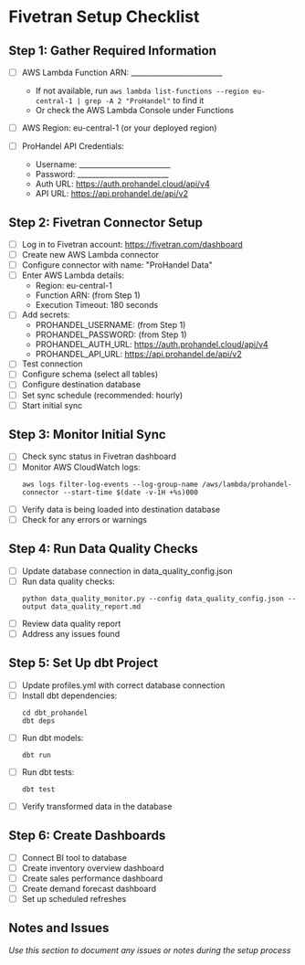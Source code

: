# Fivetran Setup Checklist

## Step 1: Gather Required Information

- [ ] AWS Lambda Function ARN: _________________________
  - If not available, run `aws lambda list-functions --region eu-central-1 | grep -A 2 "ProHandel"` to find it
  - Or check the AWS Lambda Console under Functions

- [ ] AWS Region: eu-central-1 (or your deployed region)

- [ ] ProHandel API Credentials:
  - Username: _________________________
  - Password: _________________________
  - Auth URL: https://auth.prohandel.cloud/api/v4
  - API URL: https://api.prohandel.de/api/v2

## Step 2: Fivetran Connector Setup

- [ ] Log in to Fivetran account: https://fivetran.com/dashboard
- [ ] Create new AWS Lambda connector
- [ ] Configure connector with name: "ProHandel Data"
- [ ] Enter AWS Lambda details:
  - Region: eu-central-1
  - Function ARN: (from Step 1)
  - Execution Timeout: 180 seconds
- [ ] Add secrets:
  - PROHANDEL_USERNAME: (from Step 1)
  - PROHANDEL_PASSWORD: (from Step 1)
  - PROHANDEL_AUTH_URL: https://auth.prohandel.cloud/api/v4
  - PROHANDEL_API_URL: https://api.prohandel.de/api/v2
- [ ] Test connection
- [ ] Configure schema (select all tables)
- [ ] Configure destination database
- [ ] Set sync schedule (recommended: hourly)
- [ ] Start initial sync

## Step 3: Monitor Initial Sync

- [ ] Check sync status in Fivetran dashboard
- [ ] Monitor AWS CloudWatch logs:
  ```
  aws logs filter-log-events --log-group-name /aws/lambda/prohandel-connector --start-time $(date -v-1H +%s)000
  ```
- [ ] Verify data is being loaded into destination database
- [ ] Check for any errors or warnings

## Step 4: Run Data Quality Checks

- [ ] Update database connection in data_quality_config.json
- [ ] Run data quality checks:
  ```
  python data_quality_monitor.py --config data_quality_config.json --output data_quality_report.md
  ```
- [ ] Review data quality report
- [ ] Address any issues found

## Step 5: Set Up dbt Project

- [ ] Update profiles.yml with correct database connection
- [ ] Install dbt dependencies:
  ```
  cd dbt_prohandel
  dbt deps
  ```
- [ ] Run dbt models:
  ```
  dbt run
  ```
- [ ] Run dbt tests:
  ```
  dbt test
  ```
- [ ] Verify transformed data in the database

## Step 6: Create Dashboards

- [ ] Connect BI tool to database
- [ ] Create inventory overview dashboard
- [ ] Create sales performance dashboard
- [ ] Create demand forecast dashboard
- [ ] Set up scheduled refreshes

## Notes and Issues

_Use this section to document any issues or notes during the setup process_
